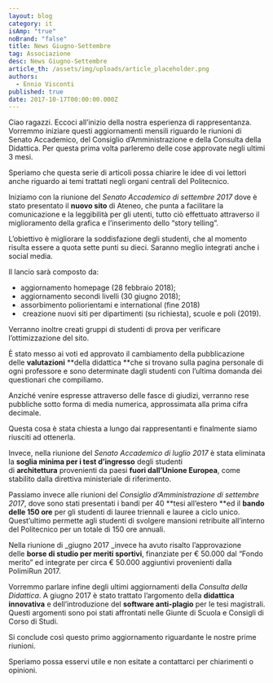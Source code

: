 ```yaml
---
layout: blog
category: it
isAmp: "true"
noBrand: "false"
title: News Giugno-Settembre
tag: Associazione
desc: News Giugno-Settembre
article_th: /assets/img/uploads/article_placeholder.png
authors:
  - Ennio Visconti
published: true
date: 2017-10-17T00:00:00.000Z
---
```


Ciao ragazzi. Eccoci all’inizio della nostra esperienza di rappresentanza. Vorremmo iniziare questi aggiornamenti mensili riguardo le riunioni di Senato Accademico, del Consiglio d’Amministrazione e della Consulta della Didattica. Per questa prima volta parleremo delle cose approvate negli ultimi 3 mesi.

Speriamo che questa serie di articoli possa chiarire le idee di voi lettori anche riguardo ai temi trattati negli organi centrali del Politecnico.

Iniziamo con la riunione del _Senato Accademico di settembre 2017_ dove è stato presentato il **nuovo sito** di Ateneo, che punta a facilitare la comunicazione e la leggibilità per gli utenti, tutto ciò effettuato attraverso il miglioramento della grafica e l’inserimento dello “story telling”.

L’obiettivo è migliorare la soddisfazione degli studenti, che al momento risulta essere a quota sette punti su dieci. Saranno meglio integrati anche i social media.

Il lancio sarà composto da:

*   aggiornamento homepage (28 febbraio 2018);
*   aggiornamento secondi livelli (30 giugno 2018);
*   assorbimento poliorientami e international (fine 2018)
*    creazione nuovi siti per dipartimenti (su richiesta), scuole e poli (2019).

Verranno inoltre creati gruppi di studenti di prova per verificare l’ottimizzazione del sito.

È stato messo ai voti ed approvato il cambiamento della pubblicazione delle **valutazioni** **della didattica **che si trovano sulla pagina personale di ogni professore e sono determinate dagli studenti con l’ultima domanda dei questionari che compiliamo.

Anziché venire espresse attraverso delle fasce di giudizi, verranno rese pubbliche sotto forma di media numerica, approssimata alla prima cifra decimale.

Questa cosa è stata chiesta a lungo dai rappresentanti e finalmente siamo riusciti ad ottenerla.

Invece, nella riunione del _Senato Accademico di luglio 2017_ è stata eliminata la **soglia minima per i test d’ingresso** degli studenti di **architettura** provenienti da paesi **fuori dall’Unione Europea**, come stabilito dalla direttiva ministeriale di riferimento.

Passiamo invece alle riunioni del _Consiglio d’Amministrazione di settembre 2017_, dove sono stati presentati i bandi per 40 **tesi all’estero **ed il **bando delle 150 ore** per gli studenti di lauree triennali e lauree a ciclo unico. Quest’ultimo permette agli studenti di svolgere mansioni retribuite all’interno del Politecnico per un totale di 150 ore annuali.

Nella riunione di _giugno 2017 _invece ha avuto risalto l’approvazione delle **borse di studio per meriti sportivi**, finanziate per € 50.000 dal “Fondo merito” ed integrate per circa € 50.000 aggiuntivi provenienti dalla PolimiRun 2017.

Vorremmo parlare infine degli ultimi aggiornamenti della _Consulta della Didattica_. A giugno 2017 è stato trattato l’argomento della **didattica innovativa** e dell’introduzione del **software anti-plagio** per le tesi magistrali. Questi argomenti sono poi stati affrontati nelle Giunte di Scuola e Consigli di Corso di Studi.

Si conclude così questo primo aggiornamento riguardante le nostre prime riunioni.

Speriamo possa esservi utile e non esitate a contattarci per chiarimenti o opinioni.
